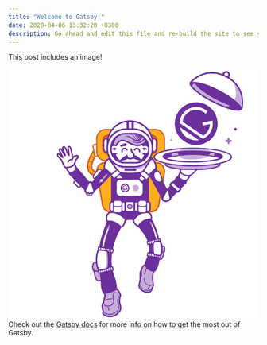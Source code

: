 ```yaml
---
title: "Welcome to Gatsby!"
date: 2020-04-06 13:32:20 +0300
description: Go ahead and edit this file and re-build the site to see your changes.
---
```


This post includes an image!

![gatsby](./gatsby-astronaut.png)
Check out the [Gatsby docs][gatsby-docs] for more info on how to get the most out of Gatsby.

[gatsby-docs]: https://www.gatsbyjs.org/docs/
